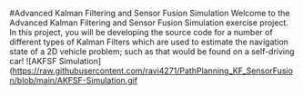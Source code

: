 #Advanced Kalman Filtering and Sensor Fusion Simulation
Welcome to the Advanced Kalman Filtering and Sensor Fusion Simulation exercise project. In this project, you will be developing the source code for a number of different types of Kalman Filters which are used to estimate the navigation state of a 2D vehicle problem; such as that would be found on a self-driving car!
 ![AKFSF Simulation](https://raw.githubusercontent.com/ravi4271/PathPlanning_KF_SensorFusion/blob/main/AKFSF-Simulation.gif
